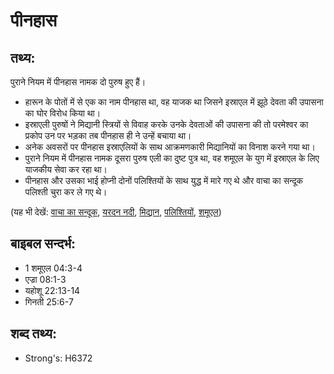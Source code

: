 # पीनहास #

## तथ्य: ##

पुराने नियम में पीनहास नामक दो पुरुष हुए हैं।

* हारून के पोतों में से एक का नाम पीनहास था, वह याजक था जिसने इस्राएल में झूठे देवता की उपासना का घोर विरोध किया था।
* इस्राएली पुरुषों ने मिद्यानी स्त्रियों से विवाह करके उनके देवताओं की उपासना की तो परमेश्वर का प्रकोप उन पर भड़का तब पीनहास ही ने उन्हें बचाया था।
* अनेक अवसरों पर पीनहास इस्राएलियों के साथ आक्रमणकारी मिद्यानियों का विनाश करने गया था।
* पुराने नियम में पीनहास नामक दूसरा पुरुष एली का दुष्ट पुत्र था, वह शमूएल के युग में इस्राएल के लिए याजकीय सेवा कर रहा था।
* पीनहास और उसका भाई होप्नी दोनों पलिश्तियों के साथ युद्ध में मारे गए थे और वाचा का सन्दूक पलिश्ती चुरा कर ले गए थे।

(यह भी देखें: [वाचा का सन्दूक](../arkofthecovenant.md), [यरदन नदी](../jordanriver.md), [मिद्यान](../midian.md), [पलिश्तियों](../philistines.md), [शमूएल](../samuel.md))

## बाइबल सन्दर्भ: ##

* 1 शमूएल 04:3-4
* एज्रा 08:1-3
* यहोशू 22:13-14
* गिनती 25:6-7

## शब्द तथ्य: ##

* Strong's: H6372
